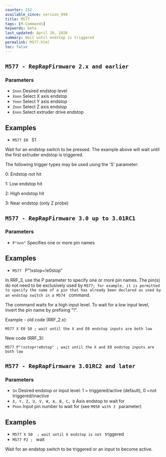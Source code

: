 ```yaml
---
counter: 152
available_since: version_999
title: M577
tags: [M-Commands] 
keywords: beta 
last_updated: April 10, 2020 
summary: Wait until endstop is triggered 
permalink: M577.html
toc: false 
---
```



## ` M577 - RepRapFirmware 2.x and earlier  ` 

### Parameters

* `Snnn` Desired endstop level
* `Xnnn` Select X axis endstop
* `Ynnn` Select Y axis endstop
* `Znnn` Select Z axis endstop
* `Ennn` Select extruder drive endstop

## Examples

* ` M577 E0  ` S1

Wait for an endstop switch to be pressed. The example above will wait until the first extruder endstop is triggered.

The following trigger types may be used using the 'S' parameter:

0: Endstop not hit

1: Low endstop hit

2: High endstop hit

3: Near endstop (only Z probe)

## ` M577 - RepRapFirmware 3.0 up to 3.01RC1  ` 

### Parameters

* `P"nnn"` Specifies one or more pin names

## Examples

* ` M577  ` P"!xstop+!e0stop"

In RRF_3, use the P parameter to specify one or more pin names. The pin(s) do not need to be exclusively used by ` M577; for example, it is permitted to specify the name of a pin that has already been declared as used by an endstop switch in a M574  ` command.

The command waits for a high input level. To wait for a low input level, invert the pin name by prefixing "!".

Example - old code (RRF_2.x):

```
M577 X E0 S0 ; wait until the X and E0 endstop inputs are both low
```

New code (RRF_3):

```
M577 P"!xstop+!e0stop" ; wait until the X and E0 endstop inputs are both low
```

## ` M577 - RepRapFirmware 3.01RC2 and later  ` 

### Parameters

* `Sn` Desired endstop or input level: 1 = triggered/active (default), 0 =not triggered/inactive
* `X, Y, Z, U, V, W, A, B, C, D` Axis endstop to wait for
* `Pnnn` Input pin number to wait for (see ` M950 with J  ` parameter)

## Examples

* ` M577 X S0  ; wait until X endstop is not  ` triggered
* ` M577 P2 ;  ` wait

Wait for an endstop switch to be triggered or an input to become active.

